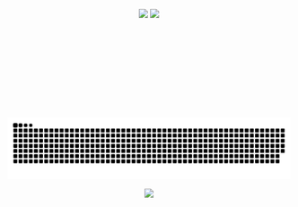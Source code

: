 <p align="center" style="height: 180px;">
    <img style="height:10rem" src="https://github-readme-stats.vercel.app/api?username=EzePze&bg_color=30,e96443,904e95&title_color=fff&text_color=fff&show_icons=true&theme=radical" />
    <img style="height:10rem;" src="https://github-readme-streak-stats.herokuapp.com/?user=EzePze&theme=radical&show_icons=true&border=e4e2e2" />
</p>

<p align="center">
  <img  src="https://raw.githubusercontent.com/Elanza-48/Elanza-48/main/resources/img/github-contribution-grid-snake.svg"
    alt="example" />
</p>

<div align="center"><img src="https://spotify-github-profile.vercel.app/api/view?uid=kyokion&cover_image=true&theme=default&show_offline=false&background_color=121212&interchange=true&bar_color=53b14f&bar_color_cover=false" /></div>  
